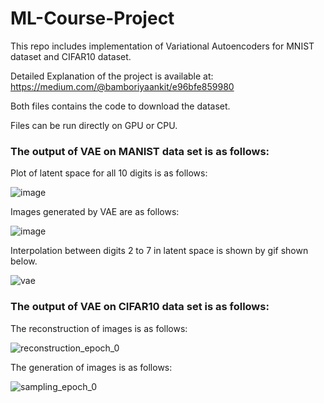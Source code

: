 # ML-Course-Project
This repo includes implementation of Variational Autoencoders for MNIST dataset and CIFAR10 dataset.

Detailed Explanation of the project is available at: https://medium.com/@bamboriyaankit/e96bfe859980

Both files contains the code to download the dataset. 

Files can be run directly on GPU or CPU.

### The output of VAE on MANIST data set is as follows:

Plot of latent space for all 10 digits is as follows:

![image](https://user-images.githubusercontent.com/37778223/122241125-f0ec9f00-cedf-11eb-814d-5c58cc1894e2.png) 

Images generated by VAE are as follows:

![image](https://user-images.githubusercontent.com/37778223/122241283-0f529a80-cee0-11eb-8ef5-019cc3001cd3.png)

Interpolation between digits 2 to 7 in latent space is shown by gif shown below.

![vae](https://user-images.githubusercontent.com/37778223/122241394-21343d80-cee0-11eb-8d69-64820339f341.gif)

### The output of VAE on CIFAR10 data set is as follows:

The  reconstruction of images is as follows:

![reconstruction_epoch_0](https://user-images.githubusercontent.com/37778223/122243864-111d5d80-cee2-11eb-9e03-6e8e7792a8ff.png)

The generation of images is as follows:

![sampling_epoch_0](https://user-images.githubusercontent.com/37778223/122243898-17abd500-cee2-11eb-8d4f-e77d0cadf397.png)

